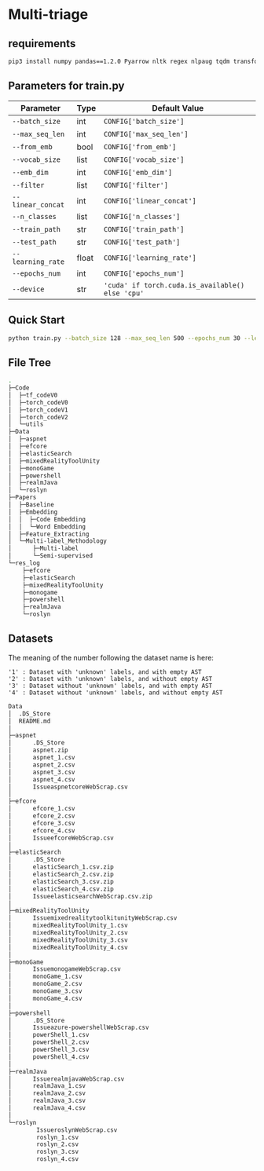 # Multi-triage
## requirements
```bash
pip3 install numpy pandas==1.2.0 Pyarrow nltk regex nlpaug tqdm transformers datetime keras tensorflow keras_preprocessing SentencePiece
```
## Parameters for train.py

| Parameter | Type | Default Value |
| --- | --- | --- |
| `--batch_size` | int | `CONFIG['batch_size']` |
| `--max_seq_len` | int | `CONFIG['max_seq_len']` |
| `--from_emb` | bool | `CONFIG['from_emb']` |
| `--vocab_size` | list | `CONFIG['vocab_size']` |
| `--emb_dim` | int | `CONFIG['emb_dim']` |
| `--filter` | list | `CONFIG['filter']` |
| `--linear_concat` | int | `CONFIG['linear_concat']` |
| `--n_classes` | list | `CONFIG['n_classes']` |
| `--train_path` | str | `CONFIG['train_path']` |
| `--test_path` | str | `CONFIG['test_path']` |
| `--learning_rate` | float | `CONFIG['learning_rate']` |
| `--epochs_num` | int | `CONFIG['epochs_num']` |
| `--device` | str | `'cuda' if torch.cuda.is_available() else 'cpu'` |

## Quick Start
```bash
python train.py --batch_size 128 --max_seq_len 500 --epochs_num 30 --learning_rate 0.001
```

## File Tree
```bash
.
├─Code
│  ├─tf_codeV0
│  ├─torch_codeV0
│  ├─torch_codeV1
│  ├─torch_codeV2
│  └─utils
├─Data
│  ├─aspnet
│  ├─efcore
│  ├─elasticSearch
│  ├─mixedRealityToolUnity
│  ├─monoGame
│  ├─powershell
│  ├─realmJava
│  └─roslyn
├─Papers
│  ├─Baseline
│  ├─Embedding
│  │  ├─Code Embedding
│  │  └─Word Embedding
│  ├─Feature_Extracting
│  └─Multi-label_Methodology
│      ├─Multi-label
│      └─Semi-supervised
└─res_log
    ├─efcore
    ├─elasticSearch
    ├─mixedRealityToolUnity
    ├─monogame
    ├─powershell
    ├─realmJava
    └─roslyn
```

## Datasets
The meaning of the number following the dataset name is here:
```
'1' : Dataset with 'unknown' labels, and with empty AST
'2' : Dataset with 'unknown' labels, and without empty AST
'3' : Dataset without 'unknown' labels, and with empty AST
'4' : Dataset without 'unknown' labels, and without empty AST
```
```bash
Data
│  .DS_Store
│  README.md
│
├─aspnet
│      .DS_Store
│      aspnet.zip
│      aspnet_1.csv
│      aspnet_2.csv
│      aspnet_3.csv
│      aspnet_4.csv
│      IssueaspnetcoreWebScrap.csv
│
├─efcore
│      efcore_1.csv
│      efcore_2.csv
│      efcore_3.csv
│      efcore_4.csv
│      IssueefcoreWebScrap.csv
│
├─elasticSearch
│      .DS_Store
│      elasticSearch_1.csv.zip
│      elasticSearch_2.csv.zip
│      elasticSearch_3.csv.zip
│      elasticSearch_4.csv.zip
│      IssueelasticsearchWebScrap.csv.zip
│
├─mixedRealityToolUnity
│      IssuemixedrealitytoolkitunityWebScrap.csv
│      mixedRealityToolUnity_1.csv
│      mixedRealityToolUnity_2.csv
│      mixedRealityToolUnity_3.csv
│      mixedRealityToolUnity_4.csv
│
├─monoGame
│      IssuemonogameWebScrap.csv
│      monoGame_1.csv
│      monoGame_2.csv
│      monoGame_3.csv
│      monoGame_4.csv
│
├─powershell
│      .DS_Store
│      Issueazure-powershellWebScrap.csv
│      powerShell_1.csv
│      powerShell_2.csv
│      powerShell_3.csv
│      powerShell_4.csv
│
├─realmJava
│      IssuerealmjavaWebScrap.csv
│      realmJava_1.csv
│      realmJava_2.csv
│      realmJava_3.csv
│      realmJava_4.csv
│
└─roslyn
        IssueroslynWebScrap.csv
        roslyn_1.csv
        roslyn_2.csv
        roslyn_3.csv
        roslyn_4.csv
```
